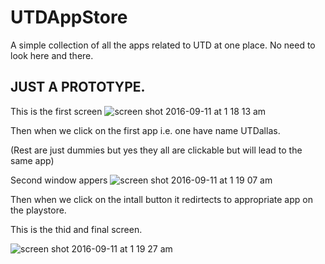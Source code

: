 # UTDAppStore


A simple collection of all the apps related to UTD at one place. No need to look here and there.

## JUST A PROTOTYPE.

This is the first screen
![screen shot 2016-09-11 at 1 18 13 am](https://cloud.githubusercontent.com/assets/12582488/18415616/53d7fc14-77be-11e6-9bdc-7afb12524a2f.png)

Then when we click on the first app i.e. one have name UTDallas.

(Rest are just dummies but yes they all are clickable but will lead to the same app) 

Second window appers
![screen shot 2016-09-11 at 1 19 07 am](https://cloud.githubusercontent.com/assets/12582488/18415641/3879b75e-77bf-11e6-82d6-9f30d2e9033e.png)

Then when we click on the intall button it redirtects to appropriate app on the playstore.

This is the thid and final screen.

![screen shot 2016-09-11 at 1 19 27 am](https://cloud.githubusercontent.com/assets/12582488/18415653/8987f746-77bf-11e6-9158-b5ec998a674c.png)


